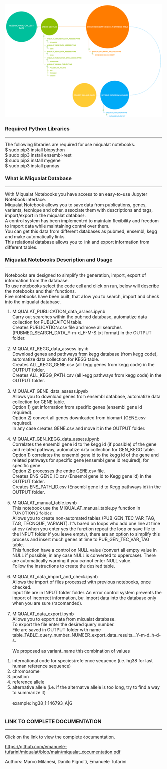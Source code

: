 ![alt text](https://github.com/emanuele-tufarini/miqualat/blob/main/other_material/miqualat_workflow.png)

### Required Python Libraries
***
The following libraries are required for use miqualat notebooks. <br>
$ sudo pip3 install biopython <br>
$ sudo pip3 install ensembl-rest <br>
$ sudo pip3 install mygene <br>
$ sudo pip3 install pandas <br>

### What is Miqualat Database
***
With Miqualat Notebooks you have access to an easy-to-use Jupyter Notebook interface. <br> 
Miqualat Notebook allows you to save data from publications, genes, variants, tecnique and other, associate them with descriptions and tags, import/export in the miqualat database. <br> 
A control system has been implemented to maintain flexibility and freedom to import data while maintaining control over them. <br>
You can get this data from different databases as pubmed, ensembl, kegg and make automatically links. <br>
This relational database allows you to link and export information from different tables. <br>

### Miqualat Notebooks Description and Usage
***
Notebooks are designed to simplify the generation, import, export of information from the database. <br>
To use notebooks select the code cell and click on run, below will describe the notebooks and their functions. <br>
Five notebooks have been built, that allow you to search, import and check into the miqualat database. <br>
1) MIQUALAT_PUBLICATION_data_assess.ipynb <br>
Carry out searches within the pubmed database, automatize data collection for PUBLICAITON table. <br>
Creates PUBLICATION.csv file and move all searches (PUBMED_SEARCH_DATA_Y-m-d_H-M-S.txt format) in the OUTPUT folder. <br><br>
2) MIQUALAT_KEGG_data_assess.ipynb  <br>
Download genes and pathways from kegg database (from kegg <org> code), automatize data collection for KEGG table. <br>
Creates ALL_KEGG_GENE.csv (all kegg genes from <org> kegg code) in the OUTPUT folder. <br>
Creates ALL_KEGG_PATH.csv (all kegg pathways from <org> kegg code) in the OUTPUT folder. <br><br>
3) MIQUALAT_GENE_data_assess.ipynb  <br>
Allows you to download genes from ensembl database, automatize data collection for GENE table. <br>
Option 1) get information from specific genes (ensembl gene id required). <br>
Option 2) convert all genes downloaded from biomart (GENE.csv required). <br>
In any case  creates GENE.csv and move it in the OUTPUT folder. <br><br>
4) MIQUALAT_GEN_KEGG_data_assess.ipynb  <br>
Correlates the ensembl gene id to the kegg id (if possible) of the gene and related pathway, automatize data collection for GEN_KEGG table. <br>
Option 1) correlates the ensembl gene id to the kegg id of the gene and related pathways for specific gene (ensembl gene id required), for specific gene. <br>
Option 2) processes the entire GENE.csv file. <br>
Creates ENS_GENE_ID.csv (Ensembl gene id to Kegg gene id) in the OUTPUT folder. <br>
Creates ENS_PATH_ID.csv (Ensembl gene id to Kegg pathways id) in the OUTPUT folder. <br><br>
5) MIQUALAT_manual_table.ipynb <br>
This notebook use the MIQUALAT_manual_table.py function in FUNCTIONS folder. <br>
Allows you to create non-automated tables (PUB_GEN_TEC_VAR_TAG, TAG, TECNQUE, VARIANT). It’s based on loops who add one line at time at csv (when you enter yes the function repeat the loop or save file to the INPUT folder if you leave empty), there are an option to simplify this process and insert much genes at time to PUB_GEN_TEC_VAR_TAG table. <br>
This function have a control on NULL value (convert all empty value in NULL if possible, in any case NULL is converted to uppercase). There are automatically warning if you cannot enter NULL value. <br>
Follow the instructions to create the desired table. <br><br>
6) MIQUALAT_data_import_and_check.ipynb  <br>
Allows the import of files processed with previous notebooks, once checked. <br>
Input file are in INPUT folder folder.
An error control system prevents the import of incorrect information, but import data into the database only when you are sure (racomanded). <br><br>
7) MIQUALAT_data_export.ipynb                        
Allows you to export data from miqualat database. <br>
To export the file enter the desired query number. <br>
File are saved in OUTPUT folder with name table_TABLE_query_number_NUMBER_export_data_results__Y-m-d_h-d-s. <br><br>
We proposed as variant_name this combination of values <br>
1. international code for species/reference sequence (i.e. hg38 for last human reference sequence) <br> 
2. chromosome  <br>
3. position  <br>
4. reference allele  <br>
5. alternative allele (i.e. if the alternative allele is too long, try to find a way to summarize it) <br><br>
example: hg38_1:146793_A|G <br> <br>

### LINK TO COMPLETE DOCUMENTATION
***
Click on the link to view the complete documentation. <br>

https://github.com/emanuele-tufarini/miqualat/blob/main/miqualat_documentation.pdf <br>

Authors: Marco Milanesi, Danilo Pignotti, Emanuele Tufarini <br>
